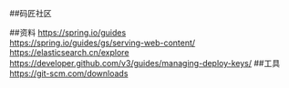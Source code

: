##码匠社区

##资料
https://spring.io/guides   
https://spring.io/guides/gs/serving-web-content/  
https://elasticsearch.cn/explore  
https://developer.github.com/v3/guides/managing-deploy-keys/
##工具
https://git-scm.com/downloads